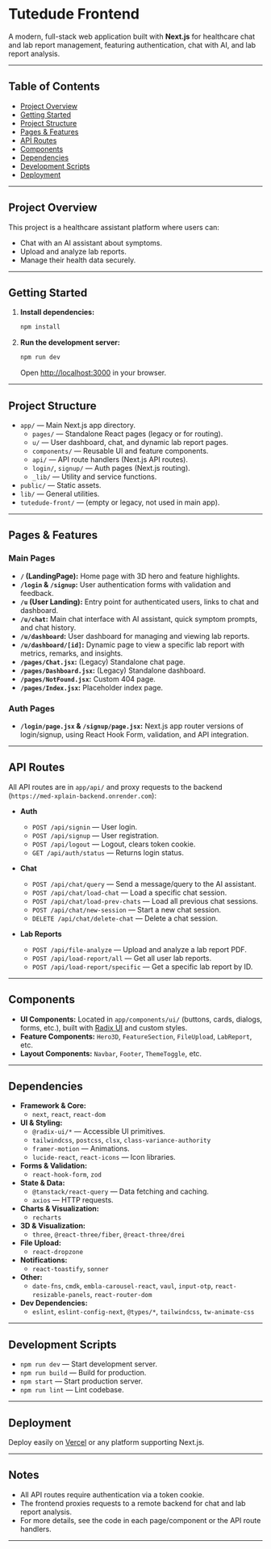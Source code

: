 # Tutedude Frontend

A modern, full-stack web application built with **Next.js** for healthcare chat and lab report management, featuring authentication, chat with AI, and lab report analysis.

---

## Table of Contents

- [Project Overview](#project-overview)
- [Getting Started](#getting-started)
- [Project Structure](#project-structure)
- [Pages & Features](#pages--features)
- [API Routes](#api-routes)
- [Components](#components)
- [Dependencies](#dependencies)
- [Development Scripts](#development-scripts)
- [Deployment](#deployment)

---

## Project Overview

This project is a healthcare assistant platform where users can:

- Chat with an AI assistant about symptoms.
- Upload and analyze lab reports.
- Manage their health data securely.

---

## Getting Started

1. **Install dependencies:**
   ```bash
   npm install
   ```
2. **Run the development server:**
   ```bash
   npm run dev
   ```
   Open [http://localhost:3000](http://localhost:3000) in your browser.

---

## Project Structure

- `app/` — Main Next.js app directory.
  - `pages/` — Standalone React pages (legacy or for routing).
  - `u/` — User dashboard, chat, and dynamic lab report pages.
  - `components/` — Reusable UI and feature components.
  - `api/` — API route handlers (Next.js API routes).
  - `login/`, `signup/` — Auth pages (Next.js routing).
  - `_lib/` — Utility and service functions.
- `public/` — Static assets.
- `lib/` — General utilities.
- `tutedude-front/` — (empty or legacy, not used in main app).

---

## Pages & Features

### Main Pages

- **`/` (LandingPage):** Home page with 3D hero and feature highlights.
- **`/login` & `/signup`:** User authentication forms with validation and feedback.
- **`/u` (User Landing):** Entry point for authenticated users, links to chat and dashboard.
- **`/u/chat`:** Main chat interface with AI assistant, quick symptom prompts, and chat history.
- **`/u/dashboard`:** User dashboard for managing and viewing lab reports.
- **`/u/dashboard/[id]`:** Dynamic page to view a specific lab report with metrics, remarks, and insights.
- **`/pages/Chat.jsx`:** (Legacy) Standalone chat page.
- **`/pages/Dashboard.jsx`:** (Legacy) Standalone dashboard.
- **`/pages/NotFound.jsx`:** Custom 404 page.
- **`/pages/Index.jsx`:** Placeholder index page.

### Auth Pages

- **`/login/page.jsx` & `/signup/page.jsx`:** Next.js app router versions of login/signup, using React Hook Form, validation, and API integration.

---

## API Routes

All API routes are in `app/api/` and proxy requests to the backend (`https://med-xplain-backend.onrender.com`):

- **Auth**

  - `POST /api/signin` — User login.
  - `POST /api/signup` — User registration.
  - `POST /api/logout` — Logout, clears token cookie.
  - `GET /api/auth/status` — Returns login status.

- **Chat**

  - `POST /api/chat/query` — Send a message/query to the AI assistant.
  - `POST /api/chat/load-chat` — Load a specific chat session.
  - `POST /api/chat/load-prev-chats` — Load all previous chat sessions.
  - `POST /api/chat/new-session` — Start a new chat session.
  - `DELETE /api/chat/delete-chat` — Delete a chat session.

- **Lab Reports**
  - `POST /api/file-analyze` — Upload and analyze a lab report PDF.
  - `POST /api/load-report/all` — Get all user lab reports.
  - `POST /api/load-report/specific` — Get a specific lab report by ID.

---

## Components

- **UI Components:** Located in `app/components/ui/` (buttons, cards, dialogs, forms, etc.), built with [Radix UI](https://www.radix-ui.com/) and custom styles.
- **Feature Components:** `Hero3D`, `FeatureSection`, `FileUpload`, `LabReport`, etc.
- **Layout Components:** `Navbar`, `Footer`, `ThemeToggle`, etc.

---

## Dependencies

- **Framework & Core:**
  - `next`, `react`, `react-dom`
- **UI & Styling:**
  - `@radix-ui/*` — Accessible UI primitives.
  - `tailwindcss`, `postcss`, `clsx`, `class-variance-authority`
  - `framer-motion` — Animations.
  - `lucide-react`, `react-icons` — Icon libraries.
- **Forms & Validation:**
  - `react-hook-form`, `zod`
- **State & Data:**
  - `@tanstack/react-query` — Data fetching and caching.
  - `axios` — HTTP requests.
- **Charts & Visualization:**
  - `recharts`
- **3D & Visualization:**
  - `three`, `@react-three/fiber`, `@react-three/drei`
- **File Upload:**
  - `react-dropzone`
- **Notifications:**
  - `react-toastify`, `sonner`
- **Other:**
  - `date-fns`, `cmdk`, `embla-carousel-react`, `vaul`, `input-otp`, `react-resizable-panels`, `react-router-dom`
- **Dev Dependencies:**
  - `eslint`, `eslint-config-next`, `@types/*`, `tailwindcss`, `tw-animate-css`

---

## Development Scripts

- `npm run dev` — Start development server.
- `npm run build` — Build for production.
- `npm start` — Start production server.
- `npm run lint` — Lint codebase.

---

## Deployment

Deploy easily on [Vercel](https://vercel.com/) or any platform supporting Next.js.

---

## Notes

- All API routes require authentication via a token cookie.
- The frontend proxies requests to a remote backend for chat and lab report analysis.
- For more details, see the code in each page/component or the API route handlers.

---
